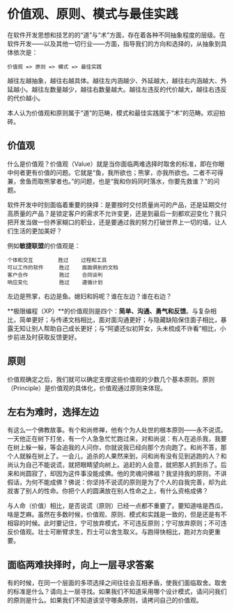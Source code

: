 # 价值观、原则、模式与最佳实践


在软件开发思想和技艺的的“道”与“术”方面，存在着各种不同抽象程度的层级。在软件开发——以及其他一切行业——方面，指导我们的方向和选择的，从抽象到具体依次是：

	价值观 => 原则 => 模式 => 最佳实践
	
越往左越抽象，越往右越具体。越往左内涵越少、外延越大，越往右内涵越大、外延越小。越往左数量越少，越往右数量越大。越往左违反的代价越大，越往右违反的代价越小。

本人认为价值观和原则属于“道”的范畴，模式和最佳实践属于“术”的范畴。欢迎拍砖。

## 价值观
什么是价值观？价值观（Value）就是当你面临两难选择时取舍的标准，即在你眼中何者更有价值的问题。它就是“鱼，我所欲也；熊掌，亦我所欲也。二者不可得兼，舍鱼而取熊掌者也。”的问题，也是“我和你妈同时落水，你要先救谁？”的问题。

软件开发中时刻面临着重要的抉择：是要按时交付质量尚可的产品，还是延期交付高质量的产品？是锁定客户的需求不允许变更，还是到最后一刻都欢迎变化？我只把开发当做一份养家糊口的职业，还是要通过我的努力打破世界上一切的墙，让人们生活的更加美好？

例如**敏捷联盟**的价值观是：

```
个体和交互        胜过    过程和工具
可以工作的软件     胜过    面面俱到的文档
客户合作          胜过    合同谈判
响应变化          胜过    遵循计划
```

左边是熊掌，右边是鱼。媳妇和妈呢？谁在左边？谁在右边？

**极限编程（XP）**的价值观则是四个：**简单、沟通、勇气和反馈**。与复杂相比，简单更好；与传递文档相比，面对面沟通更好；与隐藏缺陷保住面子相比，暴露无知让别人帮助自己成长更好；与“阿婆还似初笄女，头未梳成不许看”相比，小步前进及时获取反馈更好。

## 原则
价值观确定之后，我们就可以确定支撑这些价值观的少数几个基本原则。原则（Principle）是价值观的具体化，价值观通过原则来体现。

## 左右为难时，选择左边

有这么一个佛教故事。有个和尚修禅，他有个为人处世的根本原则——永不说谎。一天他正在树下打坐，有一个人急急忙忙跑过来，对和尚说：有人在追杀我，我要在树上躲一躲，等会追我的人问你，你就说我已经向那个方向跑了。和尚不答，那个人就躲在树上了。一会儿，追杀的人果然来到，问和尚有没有见到逃跑的人？和尚认为自己不能说谎，就把眼睛望向树上。追赶的人会意，就把那人抓到杀了。后来和尚圆寂了，却因为这件事没能成佛。他的灵魂问佛祖？我坚持我的原则，不讲假话，为何不能成佛？佛说：你坚持不说谎的原则是为了个人的自我完善，却为此戕害了别人的性命。你把个人的圆满放在别人性命之上，有什么资格成佛？

与人命（价值）相比，是否说谎（原则）已经一点都不重要了。要知道啥是西瓜，啥是芝麻。虽然在多数时候，价值观、原则、模式和实践是一致的，但是还是有不相容的时候。此时要记住，宁可放弃模式，不可违反原则；宁可放弃原则；不可违反价值观。壮士可断臂求生，烈士可以舍生取义。与跑得快相比，跑对方向更重要。

## 面临两难抉择时，向上一层寻求答案

有的时候，在同一个层面的多项选择之间往往会互相矛盾，使我们面临取舍。取舍的标准是什么？请向上一层寻找。如果我们不知道采用哪个设计模式，请问问我们的原则是什么。如果我们不知道该坚守哪条原则，请拷问自己的价值观。